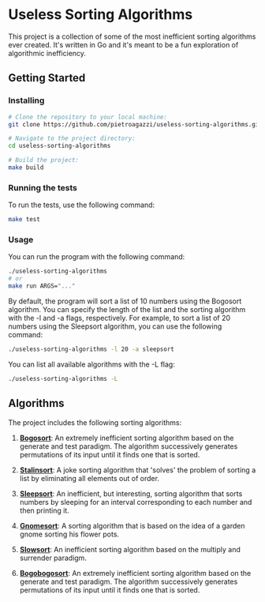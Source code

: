 # Useless Sorting Algorithms

This project is a collection of some of the most inefficient sorting algorithms ever created. It's written in Go and it's meant to be a fun exploration of algorithmic inefficiency.

## Getting Started

### Installing

```sh
# Clone the repository to your local machine:
git clone https://github.com/pietroagazzi/useless-sorting-algorithms.git

# Navigate to the project directory:
cd useless-sorting-algorithms

# Build the project:
make build
```

### Running the tests

To run the tests, use the following command:

```sh
make test
```

### Usage

You can run the program with the following command:

```sh
./useless-sorting-algorithms
# or
make run ARGS="..."
```

By default, the program will sort a list of 10 numbers using the Bogosort algorithm. You can specify the length of the list and the sorting algorithm with the -l and -a flags, respectively. For example, to sort a list of 20 numbers using the Sleepsort algorithm, you can use the following command:

```sh
./useless-sorting-algorithms -l 20 -a sleepsort
```

You can list all available algorithms with the -L flag:

```sh
./useless-sorting-algorithms -L
```

## Algorithms

The project includes the following sorting algorithms:

1. [**Bogosort**](https://en.wikipedia.org/wiki/Bogosort): An extremely inefficient sorting algorithm based on the generate and test paradigm. The algorithm successively generates permutations of its input until it finds one that is sorted.

2. [**Stalinsort**](https://github.com/gustavo-depaula/stalin-sort): A joke sorting algorithm that 'solves' the problem of sorting a list by eliminating all elements out of order.

3. [**Sleepsort**](https://it.wikipedia.org/wiki/Sleep_sort): An inefficient, but interesting, sorting algorithm that sorts numbers by sleeping for an interval corresponding to each number and then printing it.

4. [**Gnomesort**](https://en.wikipedia.org/wiki/Gnome_sort): A sorting algorithm that is based on the idea of a garden gnome sorting his flower pots.

5. [**Slowsort**](https://en.wikipedia.org/wiki/Slowsort): An inefficient sorting algorithm based on the multiply and surrender paradigm.

6. [**Bogobogosort**](https://en.wikipedia.org/wiki/Bogobogosort): An extremely inefficient sorting algorithm based on the generate and test paradigm. The algorithm successively generates permutations of its input until it finds one that is sorted.
